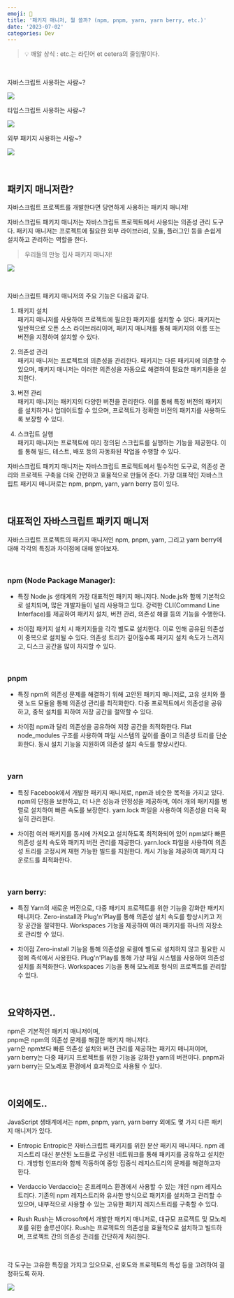 ```yaml
---
emoji: 🤔
title: '패키지 매니저, 뭘 쓸까? (npm, pnpm, yarn, yarn berry, etc.)'
date: '2023-07-02'
categories: Dev
---
```


> 💡 깨알 상식 : etc.는 라틴어 et cetera의 줄임말이다.

&nbsp;

자바스크립트 사용하는 사람~?

![](0.jpeg)

타입스크립트 사용하는 사람~?

![](1.png)

외부 패키지 사용하는 사람~?

![](2.jpeg)

&nbsp;

## 패키지 매니저란?

자바스크립트 프로젝트를 개발한다면 당연하게 사용하는 패키지 매니저!

자바스크립트 패키지 매니저는 자바스크립트 프로젝트에서 사용되는 의존성 관리 도구다. 패키지 매니저는 프로젝트에 필요한 외부 라이브러리, 모듈, 플러그인 등을 손쉽게 설치하고 관리하는 역할을 한다.

> 우리들의 만능 집사 패키지 매니저!

![](3.jpeg)

&nbsp;

자바스크립트 패키지 매니저의 주요 기능은 다음과 같다.

1. 패키지 설치  
   패키지 매니저를 사용하여 프로젝트에 필요한 패키지를 설치할 수 있다. 패키지는 일반적으로 오픈 소스 라이브러리이며, 패키지 매니저를 통해 패키지의 이름 또는 버전을 지정하여 설치할 수 있다.

2. 의존성 관리  
   패키지 매니저는 프로젝트의 의존성을 관리한다. 패키지는 다른 패키지에 의존할 수 있으며, 패키지 매니저는 이러한 의존성을 자동으로 해결하여 필요한 패키지들을 설치한다.

3. 버전 관리  
   패키지 매니저는 패키지의 다양한 버전을 관리한다. 이를 통해 특정 버전의 패키지를 설치하거나 업데이트할 수 있으며, 프로젝트가 정확한 버전의 패키지를 사용하도록 보장할 수 있다.

4. 스크립트 실행  
   패키지 매니저는 프로젝트에 미리 정의된 스크립트를 실행하는 기능을 제공한다. 이를 통해 빌드, 테스트, 배포 등의 자동화된 작업을 수행할 수 있다.

자바스크립트 패키지 매니저는 자바스크립트 프로젝트에서 필수적인 도구로, 의존성 관리와 프로젝트 구축을 더욱 간편하고 효율적으로 만들어 준다. 가장 대표적인 자바스크립트 패키지 매니저로는 npm, pnpm, yarn, yarn berry 등이 있다.

&nbsp;

## 대표적인 자바스크립트 패키지 매니저

자바스크립트 프로젝트의 패키지 매니저인 npm, pnpm, yarn, 그리고 yarn berry에 대해 각각의 특징과 차이점에 대해 알아보자.

&nbsp;

### npm (Node Package Manager):

- 특징
Node.js 생태계의 가장 대표적인 패키지 매니저다. Node.js와 함께 기본적으로 설치되며, 많은 개발자들이 널리 사용하고 있다. 강력한 CLI(Command Line Interface)를 제공하여 패키지 설치, 버전 관리, 의존성 해결 등의 기능을 수행한다.

- 차이점
패키지 설치 시 패키지들을 각각 별도로 설치한다. 이로 인해 공유된 의존성이 중복으로 설치될 수 있다. 의존성 트리가 깊어질수록 패키지 설치 속도가 느려지고, 디스크 공간을 많이 차지할 수 있다.

&nbsp;

### pnpm

- 특징
npm의 의존성 문제를 해결하기 위해 고안된 패키지 매니저로, 고유 설치와 플랫 노드 모듈을 통해 의존성 관리를 최적화한다. 다중 프로젝트에서 의존성을 공유하고, 중복 설치를 피하여 저장 공간을 절약할 수 있다.

- 차이점
npm과 달리 의존성을 공유하여 저장 공간을 최적화한다. Flat node_modules 구조를 사용하여 파일 시스템의 깊이를 줄이고 의존성 트리를 단순화한다. 동시 설치 기능을 지원하여 의존성 설치 속도를 향상시킨다.

&nbsp;

### yarn

- 특징
Facebook에서 개발한 패키지 매니저로, npm과 비슷한 목적을 가지고 있다. npm의 단점을 보완하고, 더 나은 성능과 안정성을 제공하며, 여러 개의 패키지를 병렬로 설치하여 빠른 속도를 보장한다. yarn.lock 파일을 사용하여 의존성을 더욱 확실히 관리한다.

- 차이점
여러 패키지를 동시에 가져오고 설치하도록 최적화되어 있어 npm보다 빠른 의존성 설치 속도와 패키지 버전 관리를 제공한다. yarn.lock 파일을 사용하여 의존성 트리를 고정시켜 재현 가능한 빌드를 지원한다. 캐시 기능을 제공하여 패키지 다운로드를 최적화한다.

&nbsp;

### yarn berry:

- 특징
Yarn의 새로운 버전으로, 다중 패키지 프로젝트를 위한 기능을 강화한 패키지 매니저다. Zero-install과 Plug'n'Play를 통해 의존성 설치 속도를 향상시키고 저장 공간을 절약한다. Workspaces 기능을 제공하여 여러 패키지를 하나의 저장소로 관리할 수 있다.

- 차이점
Zero-install 기능을 통해 의존성을 로컬에 별도로 설치하지 않고 필요한 시점에 즉석에서 사용한다. Plug'n'Play를 통해 가상 파일 시스템을 사용하여 의존성 설치를 최적화한다. Workspaces 기능을 통해 모노레포 형식의 프로젝트를 관리할 수 있다.

&nbsp;

## 요약하자면..

npm은 기본적인 패키지 매니저이며,  
pnpm은 npm의 의존성 문제를 해결한 패키지 매니저다.  
yarn은 npm보다 빠른 의존성 설치와 버전 관리를 제공하는 패키지 매니저이며,  
yarn berry는 다중 패키지 프로젝트를 위한 기능을 강화한 yarn의 버전이다.
pnpm과 yarn berry는 모노레포 환경에서 효과적으로 사용될 수 있다.

&nbsp;

## 이외에도..

JavaScript 생태계에서는 npm, pnpm, yarn, yarn berry 외에도 몇 가지 다른 패키지 매니저가 있다.

- Entropic
Entropic은 자바스크립트 패키지를 위한 분산 패키지 매니저다. npm 레지스트리 대신 분산된 노드들로 구성된 네트워크를 통해 패키지를 공유하고 설치한다. 개방형 인프라와 함께 작동하여 중앙 집중식 레지스트리의 문제를 해결하고자 한다.

- Verdaccio
Verdaccio는 온프레미스 환경에서 사용할 수 있는 개인 npm 레지스트리다. 기존의 npm 레지스트리와 유사한 방식으로 패키지를 설치하고 관리할 수 있으며, 내부적으로 사용할 수 있는 고유한 패키지 레지스트리를 구축할 수 있다.

- Rush
Rush는 Microsoft에서 개발한 패키지 매니저로, 대규모 프로젝트 및 모노레포를 위한 솔루션이다. Rush는 프로젝트의 의존성을 효율적으로 설치하고 빌드하며, 프로젝트 간의 의존성 관리를 간단하게 처리한다.

&nbsp;

각 도구는 고유한 특징을 가지고 있으므로, 선호도와 프로젝트의 특성 등을 고려하여 결정하도록 하자.

![](4.jpeg)